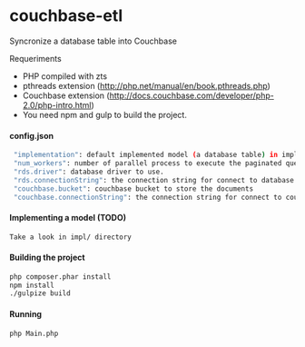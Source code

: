 # couchbase-etl

Syncronize a database table into Couchbase

Requeriments
- PHP compiled with zts
- pthreads extension (http://php.net/manual/en/book.pthreads.php)
- Couchbase extension (http://docs.couchbase.com/developer/php-2.0/php-intro.html)
- You need npm and gulp to build the project.

#### config.json
```bash
 "implementation": default implemented model (a database table) in impl/ directory to syncronize
 "num_workers": number of parallel process to execute the paginated queries.
 "rds.driver": database driver to use.
 "rds.connectionString": the connection string for connect to database
 "couchbase.bucket": couchbase bucket to store the documents
 "couchbase.connectionString": the connection string for connect to couchbase cluster
```

#### Implementing a model (TODO)
```bash
Take a look in impl/ directory
```

#### Building the project
```bash
php composer.phar install
npm install
./gulpize build
```

#### Running
```bash
php Main.php
```
